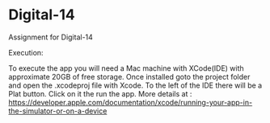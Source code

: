 # Digital-14
Assignment for Digital-14


Execution:

To execute the app you will need a Mac machine with XCode(IDE) with approximate 20GB of free storage.
Once installed goto the project folder and open the .xcodeproj file with Xcode. To the left of the IDE there will be a Plat button. Click on it the run the app.
More details at : https://developer.apple.com/documentation/xcode/running-your-app-in-the-simulator-or-on-a-device

